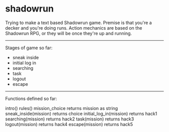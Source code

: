 # shadowrun

Trying to make a text based Shadowrun game. Premise is that you're a decker and you're doing runs. Action mechanics are based on the Shadowrun RPG, or they will be once they're up and running.

**************************

Stages of game so far:

* sneak inside
* initial log in
* searching
* task
* logout
* escape

****************

Functions defined so far:

intro()
rules()
mission_choice returns mission as string
sneak_inside(mission)	returns choice
initial_log_in(mission)	returns hack1
searching(mission)	returns hack2
task(mission)	returns hack3
logout(mission) returns hack4
escape(mission) returns hack5